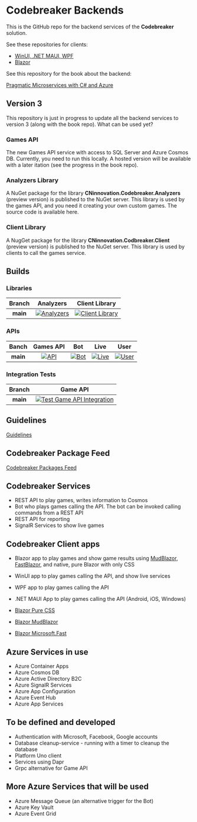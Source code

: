 # Codebreaker Backends

This is the GitHub repo for the backend services of the **Codebreaker** solution.

See these repositories for clients:

* [WinUI, .NET MAUI, WPF](https://github.com/codebreakerapp/Codebreaker.Xaml)
* [Blazor](https://github.com/codebreakerapp/Codebreaker.Blazor)

See this repository for the book about the backend:

[Pragmatic Microservices with C# and Azure](https://github.com/CodebreakerApp/Pragmatic-Microservices-With-C-Sharp-and-Azure)

## Version 3

This repository is just in progress to update all the backend services to version 3 (along with the book repo). What can be used yet?

### Games API

The new Games API service with access to SQL Server and Azure Cosmos DB. Currently, you need to run this locally. A hosted version will be available with a later itation (see the progress in the book repo).

### Analyzers Library

A NuGet package for the library **CNinnovation.Codebreaker.Analyzers** (preview version) is published to the NuGet server. This library is used by the games API, and you need it creating your own custom games. The source code is available here.

### Client Library

A NugGet package for the library **CNinnovation.Codbreaker.Client** (preview version) is published to the NuGet server. This library is used by clients to call the games service.

## Builds

### Libraries

|Branch|Analyzers|Client Library|
|:--:|:--:|:--:|
**main**|[![Analyzers](https://github.com/CodebreakerApp/Codebreaker.Backend/actions/workflows/codebreaker-lib-analyzers.yml/badge.svg)](https://github.com/CodebreakerApp/Codebreaker.Backend/actions/workflows/codebreaker-lib-analyzers.yml)|[![Client Library](https://github.com/CodebreakerApp/Codebreaker.Backend/actions/workflows/codebreaker-lib-client.yml/badge.svg)](https://github.com/CodebreakerApp/Codebreaker.Backend/actions/workflows/codebreaker-lib-client.yml)

### APIs

|Banch|Games API|Bot|Live|User|
|:--:|:--:|:--:|:--:|:--:|
**main**|[![API](https://github.com/CNILearn/codebreaker/actions/workflows/codebreakerapi-AutoDeployTrigger-ee54dca3-868c-4c78-9b6c-72e2c6719e10.yml/badge.svg)](https://github.com/CNILearn/codebreaker/actions/workflows/codebreakerapi-AutoDeployTrigger-ee54dca3-868c-4c78-9b6c-72e2c6719e10.yml)|[![Bot](https://github.com/CNILearn/codebreaker/actions/workflows/codebreaker-bot.yml/badge.svg)](https://github.com/CNILearn/codebreaker/actions/workflows/codebreaker-bot.yml)|[![Live](https://github.com/CNILearn/codebreaker/actions/workflows/codebreaker-live.yml/badge.svg)](https://github.com/CNILearn/codebreaker/actions/workflows/codebreaker-live.yml)|[![User](https://github.com/CNILearn/codebreaker/actions/workflows/codebreaker-user.yml/badge.svg)](https://github.com/CNILearn/codebreaker/actions/workflows/codebreaker-user.yml)


### Integration Tests

|Branch|Game API|
|:--:|:--:|
**main**|[![Test Game API Integration](https://github.com/CNinnovation/codebreaker/actions/workflows/codebreakerapi-integrationtests.yml/badge.svg)](https://github.com/CNinnovation/codebreaker/actions/workflows/codebreakerapi-integrationtests.yml)

## Guidelines

[Guidelines](guidelines.md)

## Codebreaker Package Feed

[Codebreaker Packages Feed](https://pkgs.dev.azure.com/cnilearn/codebreakerpackages/_packaging/codebreaker/nuget/v3/index.json)

## Codebreaker Services

* REST API to play games, writes information to Cosmos
* Bot who plays games calling the API. The bot can be invoked calling commands from a REST API
* REST API for reporting
* SignalR Services to show live games

## Codebreaker Client apps

* Blazor app to play games and show game results using [MudBlazor](https://www.mudblazor.com/), [FastBlazor](https://github.com/microsoft/fast-blazor), and native, pure Blazor with only CSS
* WinUI app to play games calling the API, and show live services
* WPF app to play games calling the API
* .NET MAUI App to play games calling the API (Android, iOS, Windows)

* [Blazor Pure CSS](https://codebreaker-pure.azurewebsites.net/)
* [Blazor MudBlazor](https://codebreaker-mud.azurewebsites.net/)
* [Blazor Microsoft.Fast](https://codebreaker-fast.azurewebsites.net/)

## Azure Services in use

* Azure Container Apps
* Azure Cosmos DB
* Azure Active Directory B2C
* Azure SignalR Services
* Azure App Configuration
* Azure Event Hub
* Azure App Services

## To be defined and developed

* Authentication with Microsoft, Facebook, Google accounts
* Database cleanup-service - running with a timer to cleanup the database
* Platform Uno client
* Services using Dapr
* Grpc alternative for Game API

## More Azure Services that will be used

* Azure Message Queue (an alternative trigger for the Bot)
* Azure Key Vault
* Azure Event Grid

